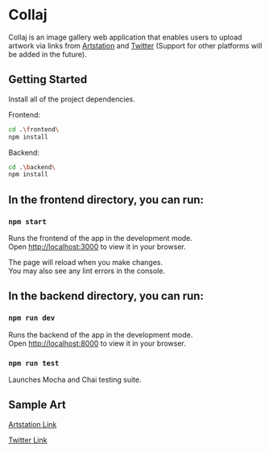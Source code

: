 # Collaj

Collaj is an image gallery web application that enables users to upload artwork via links from [Artstation](https://www.artstation.com) and [Twitter](https://www.twitter.com) (Support for other platforms will be added in the future).

## Getting Started

Install all of the project dependencies.

Frontend:

```bash
cd .\frontend\
npm install
```

Backend:

```bash
cd .\backend\
npm install
```

## In the frontend directory, you can run:

### `npm start`

Runs the frontend of the app in the development mode.\
Open [http://localhost:3000](http://localhost:3000) to view it in your browser.

The page will reload when you make changes.\
You may also see any lint errors in the console.

## In the backend directory, you can run:

### `npm run dev`

Runs the backend of the app in the development mode.\
Open [http://localhost:8000](http://localhost:8000) to view it in your browser.

### `npm run test`

Launches Mocha and Chai testing suite.

## Sample Art

[Artstation Link](https://www.artstation.com/artwork/KOmXmX)

[Twitter Link](https://twitter.com/loishh/status/1595824345145819137?s=20)